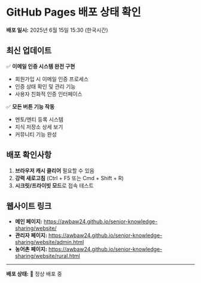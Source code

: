 # GitHub Pages 배포 상태 확인

**배포 일시:** 2025년 6월 15일 15:30 (한국시간)

## 최신 업데이트

✅ **이메일 인증 시스템 완전 구현**
- 회원가입 시 이메일 인증 프로세스
- 인증 상태 확인 및 관리 기능
- 사용자 친화적 인증 인터페이스

✅ **모든 버튼 기능 작동**
- 멘토/멘티 등록 시스템
- 지식 저장소 상세 보기
- 커뮤니티 기능 완성

## 배포 확인사항

1. **브라우저 캐시 클리어** 필요할 수 있음
2. **강력 새로고침** (Ctrl + F5 또는 Cmd + Shift + R)
3. **시크릿/프라이빗 모드**로 접속 테스트

## 웹사이트 링크

- **메인 페이지:** https://awbaw24.github.io/senior-knowledge-sharing/website/
- **관리자 페이지:** https://awbaw24.github.io/senior-knowledge-sharing/website/admin.html
- **농어촌 페이지:** https://awbaw24.github.io/senior-knowledge-sharing/website/rural.html

---

**배포 상태:** 🚀 정상 배포 중
